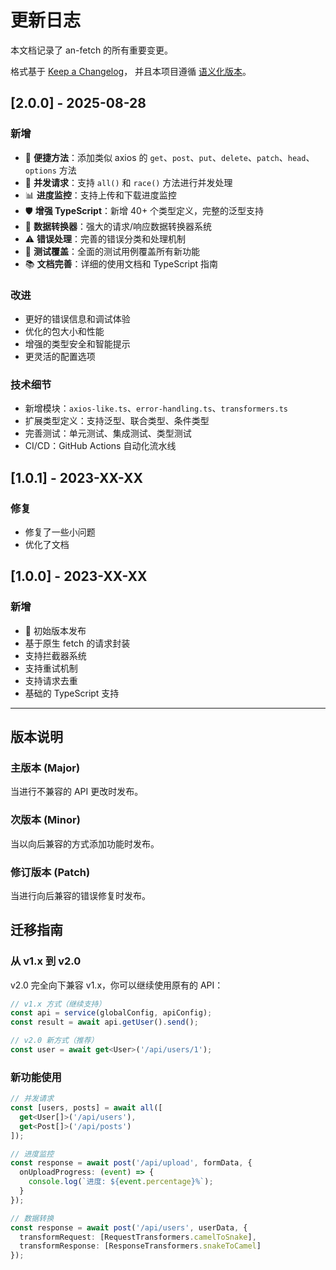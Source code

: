# 更新日志

本文档记录了 an-fetch 的所有重要变更。

格式基于 [Keep a Changelog](https://keepachangelog.com/zh-CN/1.0.0/)，
并且本项目遵循 [语义化版本](https://semver.org/lang/zh-CN/)。

## [2.0.0] - 2025-08-28

### 新增
- 🚀 **便捷方法**：添加类似 axios 的 `get`、`post`、`put`、`delete`、`patch`、`head`、`options` 方法
- 🔄 **并发请求**：支持 `all()` 和 `race()` 方法进行并发处理
- 📊 **进度监控**：支持上传和下载进度监控
- 🛡️ **增强 TypeScript**：新增 40+ 个类型定义，完整的泛型支持
- 🔄 **数据转换器**：强大的请求/响应数据转换器系统
- ⚠️ **错误处理**：完善的错误分类和处理机制
- 🧪 **测试覆盖**：全面的测试用例覆盖所有新功能
- 📚 **文档完善**：详细的使用文档和 TypeScript 指南

### 改进
- 更好的错误信息和调试体验
- 优化的包大小和性能
- 增强的类型安全和智能提示
- 更灵活的配置选项

### 技术细节
- 新增模块：`axios-like.ts`、`error-handling.ts`、`transformers.ts`
- 扩展类型定义：支持泛型、联合类型、条件类型
- 完善测试：单元测试、集成测试、类型测试
- CI/CD：GitHub Actions 自动化流水线

## [1.0.1] - 2023-XX-XX

### 修复
- 修复了一些小问题
- 优化了文档

## [1.0.0] - 2023-XX-XX

### 新增
- 🎉 初始版本发布
- 基于原生 fetch 的请求封装
- 支持拦截器系统
- 支持重试机制
- 支持请求去重
- 基础的 TypeScript 支持

---

## 版本说明

### 主版本 (Major)
当进行不兼容的 API 更改时发布。

### 次版本 (Minor)
当以向后兼容的方式添加功能时发布。

### 修订版本 (Patch)
当进行向后兼容的错误修复时发布。

## 迁移指南

### 从 v1.x 到 v2.0

v2.0 完全向下兼容 v1.x，你可以继续使用原有的 API：

```typescript
// v1.x 方式（继续支持）
const api = service(globalConfig, apiConfig);
const result = await api.getUser().send();

// v2.0 新方式（推荐）
const user = await get<User>('/api/users/1');
```

### 新功能使用

```typescript
// 并发请求
const [users, posts] = await all([
  get<User[]>('/api/users'),
  get<Post[]>('/api/posts')
]);

// 进度监控
const response = await post('/api/upload', formData, {
  onUploadProgress: (event) => {
    console.log(`进度: ${event.percentage}%`);
  }
});

// 数据转换
const response = await post('/api/users', userData, {
  transformRequest: [RequestTransformers.camelToSnake],
  transformResponse: [ResponseTransformers.snakeToCamel]
});
```